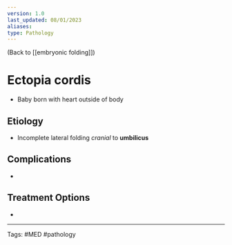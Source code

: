 ```yaml
---
version: 1.0
last_updated: 08/01/2023
aliases: 
type: Pathology
---
```


(Back to [[embryonic folding]])

# Ectopia cordis

- Baby born with heart outside of body

## Etiology
- Incomplete lateral folding _cranial_ to **umbilicus**

## Complications
- 

## Treatment Options
- 

---
Tags: #MED #pathology 